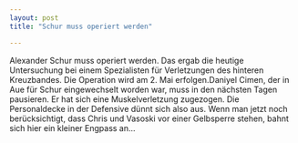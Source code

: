 ```yaml
---
layout: post
title: "Schur muss operiert werden"

---
```


Alexander Schur muss operiert werden. Das ergab die heutige Untersuchung bei einem Spezialisten für Verletzungen des hinteren Kreuzbandes. Die Operation wird am 2. Mai erfolgen.Daniyel Cimen, der in Aue für Schur eingewechselt worden war, muss in den nächsten Tagen pausieren. Er hat sich eine Muskelverletzung zugezogen. Die Personaldecke in der Defensive dünnt sich also aus. Wenn man jetzt noch berücksichtigt, dass Chris und Vasoski vor einer Gelbsperre stehen, bahnt sich hier ein kleiner Engpass an...


